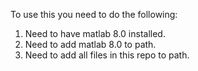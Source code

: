 To use this you need to do the following:

1. Need to have matlab 8.0 installed.
2. Need to add matlab 8.0 to path.
3. Need to add all files in this repo to path.
